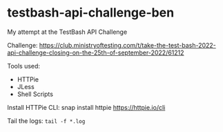# testbash-api-challenge-ben
My attempt at the TestBash API Challenge

Challenge: <https://club.ministryoftesting.com/t/take-the-test-bash-2022-api-challenge-closing-on-the-25th-of-september-2022/61212>

Tools used:
* HTTPie
* JLess
* Shell Scripts

Install HTTPie CLI:
snap install httpie
https://httpie.io/cli

Tail the logs:
`tail -f *.log`

